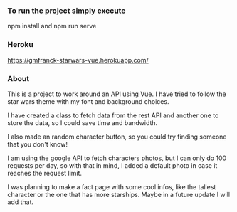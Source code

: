 ### To run the project simply execute

npm install
and 
npm run serve

### Heroku

https://gmfranck-starwars-vue.herokuapp.com/

### About

This is a project to work around an API using Vue. I have tried to follow the star wars theme with
my font and background choices.

I have created a class to fetch data from the rest API and another one to store the data, so I could save time and bandwidth.

I also made an random character button, so you could try finding someone that you don't know!

I am using the google API to fetch characters photos, but I can only do 100 requests per day, so with that in mind, I added a default photo in case it reaches the request limit.

I was planning to make a fact page with some cool infos, like the tallest character or the one that has more starships. Maybe in a future update I will add that.
